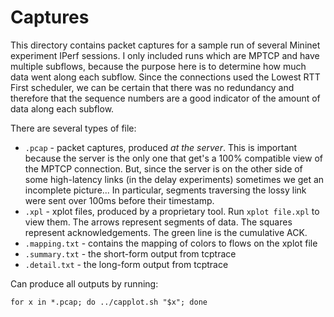 Captures
========

This directory contains packet captures for a sample run of several Mininet
experiment IPerf sessions. I only included runs which are MPTCP and have
multiple subflows, because the purpose here is to determine how much data went
along each subflow. Since the connections used the Lowest RTT First scheduler,
we can be certain that there was no redundancy and therefore that the sequence
numbers are a good indicator of the amount of data along each subflow.

There are several types of file:

- `.pcap` - packet captures, produced *at the server*. This is important because
  the server is the only one that get's a 100% compatible view of the MPTCP
  connection. But, since the server is on the other side of some high-latency
  links (in the delay experiments) sometimes we get an incomplete picture... In
  particular, segments traversing the lossy link were sent over 100ms before
  their timestamp.
- `.xpl` - xplot files, produced by a proprietary tool. Run `xplot file.xpl` to
  view them. The arrows represent segments of data. The squares represent
  acknowledgements. The green line is the cumulative ACK.
- `.mapping.txt` - contains the mapping of colors to flows on the xplot file
- `.summary.txt` - the short-form output from tcptrace
- `.detail.txt` - the long-form output from tcptrace

Can produce all outputs by running:

    for x in *.pcap; do ../capplot.sh "$x"; done

